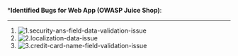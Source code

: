 

***Identified Bugs for Web App (OWASP Juice Shop)**:

------
1. ![1.security-ans-field-data-validation-issue](./1.security-ans-field-data-validation-issue)<br />
2. ![2.localization-data-issue](./2.localization-data-issue)<br />
3. ![3.credit-card-name-field-validation-issue](./3.credit-card-name-field-validation-issue)<br />